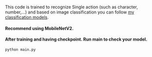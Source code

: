 This code is trained to recognize Single action (such as character, number,...) and based on image classification you can follow [my classification models](https://github.com/Holmes2002/Classification-Models).
#### Recommend using MobileNetV2.
#### After training and having checkpoint. Run main to check your model.
```
python main.py
```
